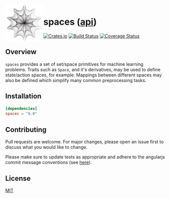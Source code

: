 <img align="left" width="120" title="Spaces logo" src="https://github.com/tspooner/spaces/raw/master/logo.png">

# spaces ([api](https://docs.rs/spaces))

[![Crates.io](https://img.shields.io/crates/v/spaces.svg)](https://crates.io/crates/spaces)
[![Build Status](https://travis-ci.org/tspooner/spaces.svg?branch=master)](https://travis-ci.org/tspooner/spaces)
[![Coverage Status](https://coveralls.io/repos/github/tspooner/spaces/badge.svg?branch=master)](https://coveralls.io/github/tspooner/spaces?branch=master)

## Overview
`spaces` provides a set of set/space primitives for machine learning problems.
Traits such as `Space`, and it's derivatives, may be used to define
state/action spaces, for example. Mappings between different spaces may also be
defined which simplify many common preprocessing tasks.

## Installation
```toml
[dependencies]
spaces = "6.0"
```

## Contributing
Pull requests are welcome. For major changes, please open an issue first to
discuss what you would like to change.

Please make sure to update tests as appropriate and adhere to the angularjs
commit message conventions (see
[here](https://gist.github.com/stephenparish/9941e89d80e2bc58a153)).

## License
[MIT](https://choosealicense.com/licenses/mit/)
